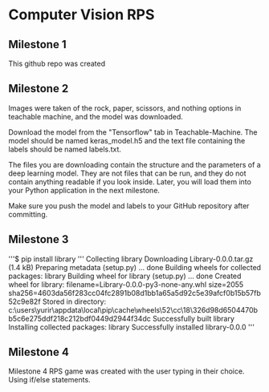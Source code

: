 # Computer Vision RPS

## Milestone 1

This github repo was created

## Milestone 2

Images were taken of the rock, paper, scissors, and nothing options in teachable machine, and the model was downloaded.

Download the model from the "Tensorflow" tab in Teachable-Machine. The model should be named keras_model.h5 and the text file containing the labels should be named labels.txt.

The files you are downloading contain the structure and the parameters of a deep learning model. They are not files that can be run, and they do not contain anything readable if you look inside. Later, you will load them into your Python application in the next milestone.

Make sure you push the model and labels to your GitHub repository after committing.

## Milestone 3 

'''$ pip install library '''
    Collecting library
    Downloading Library-0.0.0.tar.gz (1.4 kB)
    Preparing metadata (setup.py) ... done
    Building wheels for collected packages: library
    Building wheel for library (setup.py) ... done
    Created wheel for library: filename=Library-0.0.0-py3-none-any.whl size=2055 sha256=4603da56f283cc04fc2891b08d1bb1a65a5d92c5e39afcf0b15b57fb52c9e82f
    Stored in directory: c:\users\yurir\appdata\local\pip\cache\wheels\52\cc\18\326d98d6504470bb5c6e275ddf218c212bdf0449d2944f34dc
    Successfully built library
    Installing collected packages: library
    Successfully installed library-0.0.0 '''

## Milestone 4 
Milestone 4 RPS game was created with the user typing in their choice. Using if/else statements. 


